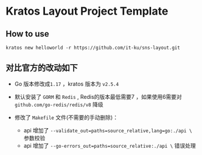 # Kratos Layout Project Template

## How to use 
```
kratos new helloworld -r https://github.com/it-ku/sns-layout.git
```


## 对比官方的改动如下

- Go 版本修改成`1.17` ，kratos 版本为 `v2.5.4`
- 默认安装了 `GORM` 和 `Redis` , Redis的版本最低需要7 ，如果使用6需要对 `github.com/go-redis/redis/v8` 降级
- 修改了 `Makefile` 文件(不需要的手动删除)：
  
   + api 增加了 `--validate_out=paths=source_relative,lang=go:./api \` 参数校验
   + api 增加了 `--go-errors_out=paths=source_relative:./api \` 错误处理
